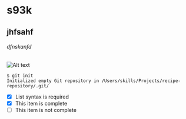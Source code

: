 #  s93k 
## jhfsahf
###### dfnskanfd 
![Alt text](https://github.com/Exp-Communicate-Using-Markdown-Cohort-1/series-communicate-using-markdown-fakede-d/assets/48124371/72e46953-dc06-471f-93af-6fdb4d90a906)
```
$ git init
Initialized empty Git repository in /Users/skills/Projects/recipe-repository/.git/
```
- [x] List syntax is required
- [x] This item is complete
- [ ] This item is not complete
